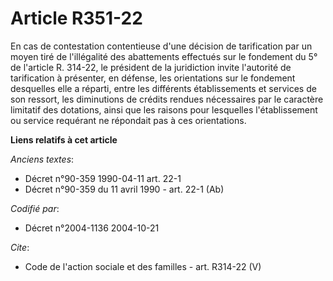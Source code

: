 # Article R351-22

En cas de contestation contentieuse d'une décision de tarification par un moyen tiré de l'illégalité des abattements
effectués sur le fondement du 5° de l'article R. 314-22, le président de la juridiction invite l'autorité de tarification à
présenter, en défense, les orientations sur le fondement desquelles elle a réparti, entre les différents établissements et
services de son ressort, les diminutions de crédits rendues nécessaires par le caractère limitatif des dotations, ainsi que
les raisons pour lesquelles l'établissement ou service requérant ne répondait pas à ces orientations.

**Liens relatifs à cet article**

_Anciens textes_:

  - Décret n°90-359 1990-04-11 art. 22-1
  - Décret n°90-359 du 11 avril 1990 - art. 22-1 (Ab)

_Codifié par_:

  - Décret n°2004-1136 2004-10-21

_Cite_:

  - Code de l'action sociale et des familles - art. R314-22 (V)
